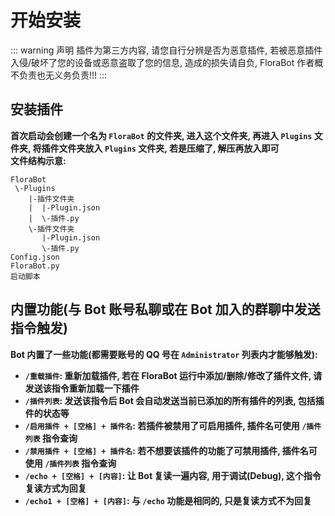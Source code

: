 # 开始安装

::: warning 声明
插件为第三方内容, 请您自行分辨是否为恶意插件, 若被恶意插件入侵/破坏了您的设备或恶意盗取了您的信息, 造成的损失请自负, FloraBot 作者概不负责也无义务负责!!!
:::

## 安装插件

**首次启动会创建一个名为 `FloraBot` 的文件夹, 进入这个文件夹, 再进入 `Plugins` 文件夹, 将插件文件夹放入 `Plugins` 文件夹, 若是压缩了, 解压再放入即可**  
**文件结构示意:**  
```File
FloraBot
 \-Plugins
    |-插件文件夹
    |  |-Plugin.json
    |  \-插件.py
    \-插件文件夹
       |-Plugin.json
       \-插件.py
Config.json
FloraBot.py
启动脚本
```
## 内置功能(与 Bot 账号私聊或在 Bot 加入的群聊中发送指令触发)
**Bot 内置了一些功能(都需要账号的 QQ 号在 `Administrator` 列表内才能够触发):**  
* **`/重载插件`: 重新加载插件, 若在 FloraBot 运行中添加/删除/修改了插件文件, 请发送该指令重新加载一下插件**  
* **`/插件列表`: 发送该指令后 Bot 会自动发送当前已添加的所有插件的列表, 包括插件的状态等**  
* **`/启用插件 + [空格] + 插件名`: 若插件被禁用了可启用插件, 插件名可使用 `/插件列表` 指令查询**  
* **`/禁用插件 + [空格] + 插件名`: 若不想要该插件的功能了可禁用插件, 插件名可使用 `/插件列表` 指令查询**
* **`/echo + [空格] + [内容]`: 让 Bot 复读一遍内容, 用于调试(Debug), 这个指令复读方式为回复**
* **`/echo1 + [空格] + [内容]`: 与 `/echo` 功能是相同的, 只是复读方式不为回复**